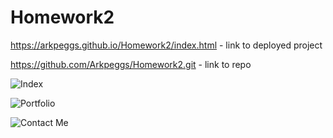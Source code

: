 # Homework2
https://arkpeggs.github.io/Homework2/index.html - link to deployed project

https://github.com/Arkpeggs/Homework2.git - link to repo

![Index](https://github.com/Arkpeggs/Homework2/tree/master/Assets/Index.JPG?raw=true)

![Portfolio](https://github.com/Arkpeggs/Homework2/tree/master/Assets/Portfolio.JPG?raw=true)

![Contact Me](https://github.com/Arkpeggs/Homework2/tree/master/Assets/Contact.JPG?raw=true)
